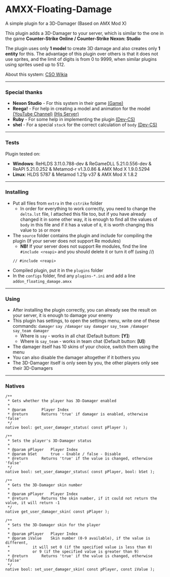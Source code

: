 # AMXX-Floating-Damage
A simple plugin for a 3D-Damager (Based on AMX Mod X)

This plugin adds a 3D-Damager to your server, which is similar to the one in the game **Counter-Strike Online / Counter-Strike Nexon: Studio**

The plugin uses only **1 model** to create 3D damage and also creates only **1 entity** for this. The advantage of this plugin over others is that it does not use sprites, and the limit of digits is from 0 to 9999, when similar plugins using sprites used up to 512.

About this system: [CSO Wikia](https://cso.fandom.com/wiki/Floating_Damage)

---
### Special thanks
- **Nexon Studio** - For this system in their game [(Game)](https://csonline.nexon.com/)
- **Reega!** - For help in creating a model and animation for the model [(YouTube Channel)](https://www.youtube.com/channel/UCYC67b9yTn3X5bIlYTxrrLg) [(His Server)](https://zm7up.ru/)
- **Ruby** - For some help in implementing the plugin [(Dev-CS)](https://dev-cs.ru/members/6115/)
- **shel** - For a special `stock` for the correct calculation of `body` [(Dev-CS)](https://dev-cs.ru/threads/222/page-7#post-77015)

---
### Tests
Plugin tested on:
- **Windows**: ReHLDS 3.11.0.788-dev & ReGameDLL 5.21.0.556-dev & ReAPI 5.21.0.252 & Metamod-r v1.3.0.86 & AMX Mod X 1.9.0.5294
- **Linux**: HLDS 5787 & Metamod 1.21p v37 & AMX Mod X 1.8.2

---
### Installing
- Put all files from `extra` in the `cstrike` folder
  - In order for everything to work correctly, you need to change the `delta.lst` file, I attached this file too, but if you have already changed it in some other way, it is enough to find all the values of `body` in this file and if it has a value of `8`, it is worth changing this value to `16` or more
- The `source` folder contains the plugin and include for compiling the plugin (If your server does not support Re modules)
  - **NB!** If your server does not support Re modules, find the line `#include <reapi>` and you should delete it or turn it off (using //)
  ```Pawn
  // #include <reapi>
  ```
- Compiled plugin, put it in the `plugins` folder
- In the `configs` folder, find any `plugins-*.ini` and add a line `addon_floating_damage.amxx`
  
---
### Using
- After installing the plugin correctly, you can already see the result on your server, it is enough to damage your enemy
- This plugin has settings, to open the settings menu, write one of these commands:
  `damager` `say /damager` `say damager` `say_team /damager` `say_team damager`
  - Where is `say` - works in all chat (Default buttom: **[Y]**)
  - Where is `say_team` - works in team chat (Default button: **[U]**)
- The damager itself has 10 skins of your choice, switch them using the menu
- You can also disable the damager altogether if it bothers you
- The 3D-Damager itself is only seen by you, the other players only see their 3D-Damagers

---
### Natives
```Pawn
/**
 * Gets whether the player has 3D-Damager enabled
 * 
 * @param		Player Index
 * @return		Returns 'true' if damager is enabled, otherwise 'false'
 */
native bool: get_user_damager_status( const pPlayer );

/**
 * Sets the player's 3D-Damager status
 * 
 * @param pPlayer	Player Index
 * @param bSet		true - Enable / false - Disable
 * @return		Returns 'true' if the value is changed, otherwise 'false'
 */
native bool: set_user_damager_status( const pPlayer, bool: bSet );

/**
 * Gets the 3D-Damager skin number
 * 
 * @param pPlayer	Player Index
 * @return		Returns the skin number, if it could not return the value, it will return -1
 */
native get_user_damager_skin( const pPlayer );

/**
 * Sets the 3D-Damager skin for the player
 * 
 * @param pPlayer	Player Index
 * @param iValue	Skin number (0-9 available), if the value is different,
 * 			it will set 0 (if the specified value is less than 0)
 * 			or 9 (if the specified value is greater than 9)
 * @return		Returns 'true' if the value is changed, otherwise 'false'
 */
native bool: set_user_damager_skin( const pPlayer, const iValue );
```
